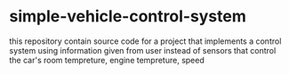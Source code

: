 # simple-vehicle-control-system
this repository contain source code for a project that implements a control system using information given from user instead of sensors that control the car's room tempreture, engine tempreture, speed
